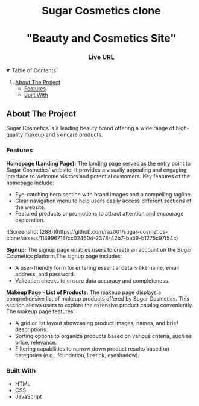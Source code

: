 <!-- PROJECT LOGO -->
<br />
<h1 align="center" >
    Sugar Cosmetics clone
</h1>

<h1 align="center">"Beauty and Cosmetics Site"  </h1>
<h3 align="center">
	<a href="https://tourmaline-llama-a87a00.netlify.app/">Live URL</a>
</h3>
  
<!-- TABLE OF CONTENTS -->
<details open="open">
  <summary>Table of Contents</summary>
  <ol>
    <li>
      <a href="#about-the-project">About The Project</a>
      <ul>
        <li><a href="#features">Features</a></li>
        <li><a href="#built-with">Built With</a></li>
      </ul>
    </li>
  </ol>
</details>

<!-- ABOUT THE PROJECT -->

## About The Project

Sugar Cosmetics is a leading beauty brand offering a wide range of high-quality makeup and skincare products.


### Features

**Homepage (Landing Page):** The landing page serves as the entry point to Sugar Cosmetics' website. It provides a visually appealing and engaging interface to welcome visitors and potential customers. Key features of the homepage include:
<ul>
  <li>Eye-catching hero section with brand images and a compelling tagline. </li>
 <li>Clear navigation menu to help users easily access different sections of the website. </li>
<li>Featured products or promotions to attract attention and encourage exploration. </li>
</ul>
![Screenshot (288)](https://github.com/raz001/sugar-cosmetics-clone/assets/113996716/cc024604-2378-42b7-ba59-b1275c97f54c)

**Signup:** The signup page enables users to create an account on the Sugar Cosmetics platform.The signup page includes:
<ul>
  <li>A user-friendly form for entering essential details like name, email address, and password.</li>
 <li>Validation checks to ensure data accuracy and completeness. </li>
</ul>


**Makeup Page - List of Products:** The makeup page displays a comprehensive list of makeup products offered by Sugar Cosmetics. This section allows users to explore the extensive product catalog conveniently. The makeup page features:

<ul>
  <li>A grid or list layout showcasing product images, names, and brief descriptions.</li>
 <li>Sorting options to organize products based on various criteria, such as price, relevance.</li>
   <li>Filtering capabilities to narrow down product results based on categories (e.g., foundation, lipstick, eyeshadow).</li>
</ul>


### Built With
<ul>
  <li>HTML</li>
 <li>CSS</li>
   <li>JavaScript</li>
</ul>

